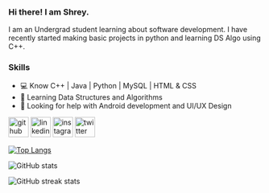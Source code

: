 ### Hi there! I am Shrey.
I am an Undergrad student learning about software development. I have recently started making basic projects in python and learning DS Algo using C++.

### Skills
- 💻 Know C++ | Java | Python | MySQL | HTML & CSS
- 🌱 Learning Data Structures and Algorithms 
- 🤔 Looking for help with Android development and UI/UX Design 

[<img src='https://cdn.jsdelivr.net/npm/simple-icons@3.0.1/icons/github.svg' alt='github' height='40'>](https://github.com/Shreyanshum)  [<img src='https://cdn.jsdelivr.net/npm/simple-icons@3.0.1/icons/linkedin.svg' alt='linkedin' height='40'>](https://www.linkedin.com/in/shreyanshu-mishra-212700224/)  [<img src='https://cdn.jsdelivr.net/npm/simple-icons@3.0.1/icons/instagram.svg' alt='instagram' height='40'>](https://www.instagram.com/shrey_mis/)  [<img src='https://cdn.jsdelivr.net/npm/simple-icons@3.0.1/icons/twitter.svg' alt='twitter' height='40'>](https://twitter.com/Shrey77_M)  

[![Top Langs](https://github-readme-stats.vercel.app/api/top-langs/?username=Shreyanshum)](https://github.com/anuraghazra/github-readme-stats)

![GitHub stats](https://github-readme-stats.vercel.app/api?username=Shreyanshum&show_icons=true&count_private=true)   

![GitHub streak stats](https://streak-stats.demolab.com/?user=Shreyanshum)  

